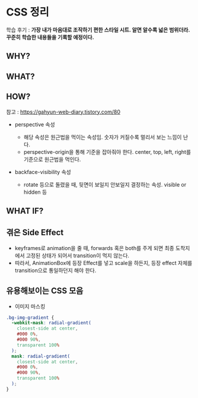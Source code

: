 # CSS 정리

학습 후기 : **가장 내가 마음대로 조작하기 편한 스타일 시트. 알면 알수록 넓은 범위더라. 꾸준히 학습한 내용들을 기록할 예정이다.**

## WHY?

## WHAT?

## HOW?

참고 : https://gahyun-web-diary.tistory.com/80

- perspective 속성

  - 해당 속성은 원근법을 먹이는 속성임. 숫자가 커질수록 멀리서 보는 느낌이 난다.
  - perspective-origin을 통해 기준을 잡아줘야 한다. center, top, left, right를 기준으로 원근법을 먹인다.

- backface-visibility 속성
  - rotate 등으로 돌렸을 때, 뒷면이 보일지 안보일지 결정하는 속성. visible or hidden 등

## WHAT IF?

## 겪은 Side Effect

- keyframes로 animation을 줄 때, forwards 혹은 both를 주게 되면 최종 도착지에서 고정된 상태가 되어서 transition이 먹지 않는다.
- 따라서, AnimationBox에 등장 Effect를 넣고 scale을 하든지, 등장 effect 자체를 transition으로 통일하던지 해야 한다.

## 유용해보이는 CSS 모음

- 이미지 마스킹

```css
.bg-img-gradient {
  -webkit-mask: radial-gradient(
    closest-side at center,
    #000 0%,
    #000 90%,
    transparent 100%
  );
  mask: radial-gradient(
    closest-side at center,
    #000 0%,
    #000 90%,
    transparent 100%
  );
}
```
